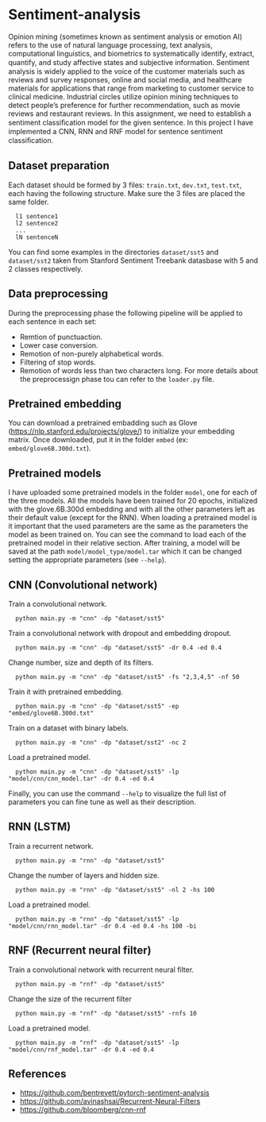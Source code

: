 # Sentiment-analysis

Opinion mining (sometimes known as sentiment analysis or emotion AI) refers to the use of natural language processing, text analysis, computational linguistics, and biometrics to systematically identify, extract, quantify, and study aﬀective states and subjective information. Sentiment analysis is widely applied to the voice of the customer materials such as reviews and survey responses, online and social media, and healthcare materials for applications that range from marketing to customer service to clinical medicine. Industrial circles utilize opinion mining techniques to detect people’s preference for further recommendation, such as movie reviews and restaurant reviews. In this assignment, we need to establish a sentiment classiﬁcation model for the given sentence. In this project I have implemented a CNN, RNN and RNF model for sentence sentiment classiﬁcation.

## Dataset preparation
Each dataset should be formed by 3 files: `train.txt`, `dev.txt`, `test.txt`, each having the following structure. Make sure the 3 files are placed the same folder.
```
  l1 sentence1
  l2 sentence2
  ...
  lN sentenceN
```
You can find some examples in the directories `dataset/sst5` and `dataset/sst2` taken from Stanford Sentiment Treebank datasbase with 5 and 2 classes respectively.

## Data preprocessing
During the preprocessing phase the following pipeline will be applied to each sentence in each set: 
- Remtion of punctuaction.
- Lower case conversion.
- Remotion of non-purely alphabetical words.
- Filtering of stop words.
- Remotion of words less than two characters long.
For more details about the preprocessign phase tou can refer to the `loader.py` file.

## Pretrained embedding
You can download a pretrained embadding such as Glove (https://nlp.stanford.edu/projects/glove/) to initialize your embedding matrix. Once downloaded, put it in the folder `embed` (ex: `embed/glove6B.300d.txt`).

## Pretrained models
I have uploaded some pretrained models in the folder `model`, one for each of the three models. All the models have been trained for 20 epochs, initialized with the glove.6B.300d embedding and with all the other parameters left as their default value (except for the RNN). When loading a pretrained model is it important that the used parameters are the same as the parameters the model as been trained on. You can see the command to load each of the pretrained model in their relative section. After training, a model will be saved at the path `model/model_type/model.tar` which it can be changed setting the appropriate parameters (see `--help`).

## CNN (Convolutional network)
Train a convolutional network.
```
  python main.py -m "cnn" -dp "dataset/sst5"
```
Train a convolutional network with dropout and embedding dropout.
```
  python main.py -m "cnn" -dp "dataset/sst5" -dr 0.4 -ed 0.4
```
Change number, size and depth of its filters.
```
  python main.py -m "cnn" -dp "dataset/sst5" -fs "2,3,4,5" -nf 50
```
Train it with pretrained embedding.
```
  python main.py -m "cnn" -dp "dataset/sst5" -ep "embed/glove6B.300d.txt"
```
Train on a dataset with binary labels.
```
  python main.py -m "cnn" -dp "dataset/sst2" -nc 2
```
Load a pretrained model.
```
  python main.py -m "cnn" -dp "dataset/sst5" -lp "model/cnn/cnn_model.tar" -dr 0.4 -ed 0.4
```
Finally, you can use the command `--help` to visualize the full list of parameters you can fine tune as well as their description.

## RNN (LSTM)
Train a recurrent network.
```
  python main.py -m "rnn" -dp "dataset/sst5"
```
Change the number of layers and hidden size.
```
  python main.py -m "rnn" -dp "dataset/sst5" -nl 2 -hs 100
```
Load a pretrained model.
```
  python main.py -m "rnn" -dp "dataset/sst5" -lp "model/cnn/rnn_model.tar" -dr 0.4 -ed 0.4 -hs 100 -bi
```

## RNF (Recurrent neural filter)
Train a convolutional network with recurrent neural filter.
```
  python main.py -m "rnf" -dp "dataset/sst5"
```
Change the size of the recurrent filter
```
  python main.py -m "rnf" -dp "dataset/sst5" -rnfs 10
```
Load a pretrained model.
```
  python main.py -m "rnf" -dp "dataset/sst5" -lp "model/cnn/rnf_model.tar" -dr 0.4 -ed 0.4
```

## References

- https://github.com/bentrevett/pytorch-sentiment-analysis
- https://github.com/avinashsai/Recurrent-Neural-Filters
- https://github.com/bloomberg/cnn-rnf
